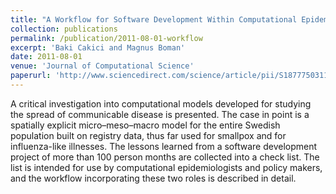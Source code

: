 ```yaml
---
title: "A Workflow for Software Development Within Computational Epidemiology"
collection: publications
permalink: /publication/2011-08-01-workflow
excerpt: 'Baki Cakici and Magnus Boman'
date: 2011-08-01
venue: 'Journal of Computational Science'
paperurl: 'http://www.sciencedirect.com/science/article/pii/S1877750311000470'
---
```

A critical investigation into computational models developed for studying the spread of communicable disease is presented. The case in point is a spatially explicit micro–meso–macro model for the entire Swedish population built on registry data, thus far used for smallpox and for influenza-like illnesses. The lessons learned from a software development project of more than 100 person months are collected into a check list. The list is intended for use by computational epidemiologists and policy makers, and the workflow incorporating these two roles is described in detail.